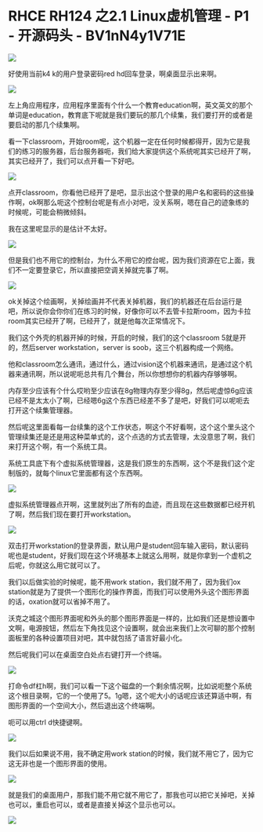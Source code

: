 # RHCE RH124 之2.1 Linux虚机管理 - P1 - 开源码头 - BV1nN4y1V71E

![](img/3bc5341f69fa51ebdcb2fa527c8fe495_0.png)

好使用当前k4 k的用户登录密码red hd回车登录，啊桌面显示出来啊。

![](img/3bc5341f69fa51ebdcb2fa527c8fe495_2.png)

左上角应用程序，应用程序里面有个什么一个教育education啊，英文英文的那个单词是education，教育底下呢就是我们要玩的那几个续集，我们要打开的或者是要启动的那几个续集啊。

看一下classroom，开始room呢，这个机器一定在任何时候都得开，因为它是我们的练习的服务器，后台服务器呃，我们给大家提供这个系统呢其实已经开了啊，其实已经开了，我们可以点开看一下好吧。



![](img/3bc5341f69fa51ebdcb2fa527c8fe495_4.png)

点开classroom，你看他已经开了是吧，显示出这个登录的用户名和密码的这些操作啊，ok啊那么呃这个控制台呢是有点小对吧，没关系啊，嗯在自己的迹象练的时候呢，可能会稍微倾斜。

我在这里呢显示的是估计不太好。

![](img/3bc5341f69fa51ebdcb2fa527c8fe495_6.png)

但是我们也不用它的控制台，为什么不用它的控台呢，因为我们资源在它上面，我们不一定要登录它，所以直接把空调关掉就完事了啊。



![](img/3bc5341f69fa51ebdcb2fa527c8fe495_8.png)

ok关掉这个绘画啊，关掉绘画并不代表关掉机器，我们的机器还在后台运行是吧，所以说你会你你们在练习的时候，好像你可以不去管卡拉斯room，因为卡拉room其实已经开了啊，已经开了，就是他每次正常情况下。

我们这个外壳的机器开掉的时候，开启的时候，我们的这个classroom 5就是开的，然后server workstation，server is soob，这三个机器构成一个网络。

他和classroom怎么通讯，通过什么，通过vision这个机器来通讯，是通过这个机器来通讯啊，所以说呢呃总共有几个舞台，所以你想想你的机器内存够够啊。

内存至少应该有个什么哎哟至少应该在8g物理内存至少得8g，然后呢虚惊6g应该已经不是太太小了啊，已经嗯6g这个东西已经差不多了是吧，好我们可以呢呃去打开这个续集管理器。

然后呢这里面看每一台续集的这个工作状态，啊这个不好看啊，这个这个里头这个管理续集还是还是用这种菜单式的，这个点选的方式去管理，太没意思了啊，我们来打开这个啊，有一个系统工具。

系统工具底下有个虚拟系统管理器，这是我们原生的东西啊，这个不是我们这个定制版的，就每个linux它里面都有这个东西啊。



![](img/3bc5341f69fa51ebdcb2fa527c8fe495_10.png)

虚拟系统管理器点开啊，这里就列出了所有的血迹，而且现在这些数据都已经开机了啊，然后我们现在要打开workstation。



![](img/3bc5341f69fa51ebdcb2fa527c8fe495_12.png)

双击打开workstation的登录界面，默认用户是student回车输入密码，默认密码呢也是student，好我们现在这个环境基本上就这么用啊，就是你拿到一个虚机之后呢，你就这么用它就可以了。

我们以后做实验的时候呢，能不用work station，我们就不用了，因为我们ox station就是为了提供一个图形化的操作界面，而我们可以使用外头这个图形界面的话，oxation就可以省掉不用了。

沃克之城这个图形界面呢和外头的那个图形界面是一样的，比如我们还是想设置中文啊，电源按钮，然后左下角找见这个设置啊，就会出来我们上次可聊的那个控制面板里的各种设置项目对吧，其中就包括了语言好最小化。

然后呢我们可以在桌面空白处点右键打开一个终端。

![](img/3bc5341f69fa51ebdcb2fa527c8fe495_14.png)

打命令df杠h啊，我们可以看一下这个磁盘的一个剩余情况啊，比如说呃整个系统这个根目录啊，它的一个使用了5。1g嗯，这个呢大小的话呢应该还算适中啊，有图形界面的一个空间大小，然后退出这个终端啊。

呃可以用ctrl d快捷键啊。

![](img/3bc5341f69fa51ebdcb2fa527c8fe495_16.png)

我们以后如果说不用，我不确定用work station的时候，我们就不用它了，因为它这无非也是一个图形界面的使用。



![](img/3bc5341f69fa51ebdcb2fa527c8fe495_18.png)

就是我们的桌面用户，那我们能不用它就不用它了，那我也可以把它关掉吧，关掉也可以，重启也可以，或者是直接关掉这个显示也可以。



![](img/3bc5341f69fa51ebdcb2fa527c8fe495_20.png)